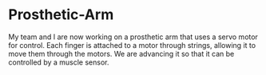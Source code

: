 # Prosthetic-Arm
My team and I are now working on a prosthetic arm that uses a servo motor for control. Each finger is attached to a motor through strings, allowing it to move them through the motors. We are advancing it so that it can be controlled by a muscle sensor.
